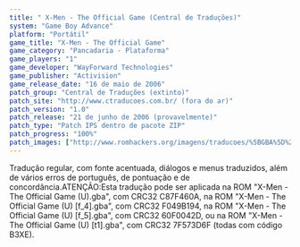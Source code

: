 ```yaml
---
title: " X-Men - The Official Game (Central de Traduções)"
system: "Game Boy Advance"
platform: "Portátil"
game_title: "X-Men - The Official Game"
game_category: "Pancadaria - Plataforma"
game_players: "1"
game_developer: "WayForward Technologies"
game_publisher: "Activision"
game_release_date: "16 de maio de 2006"
patch_group: "Central de Traduções (extinto)"
patch_site: "http://www.ctraducoes.com.br/ (fora do ar)"
patch_version: "1.0"
patch_release: "21 de junho de 2006 (provavelmente)"
patch_type: "Patch IPS dentro de pacote ZIP"
patch_progress: "100%"
patch_images: ["http://www.romhackers.org/imagens/traducoes/%5BGBA%5D%20X-Men%20-%20The%20Official%20Game%20-%20Central%20de%20Tradu%C3%A7%C3%B5es%20-%201.png","http://www.romhackers.org/imagens/traducoes/%5BGBA%5D%20X-Men%20-%20The%20Official%20Game%20-%20Central%20de%20Tradu%C3%A7%C3%B5es%20-%202.png","http://www.romhackers.org/imagens/traducoes/%5BGBA%5D%20X-Men%20-%20The%20Official%20Game%20-%20Central%20de%20Tradu%C3%A7%C3%B5es%20-%203.png"]
---
```

Tradução regular, com fonte acentuada, diálogos e menus traduzidos, além de vários erros de português, de pontuação e de concordância.ATENÇÃO:Esta tradução pode ser aplicada na ROM "X-Men - The Official Game (U).gba", com CRC32 C87F460A, na ROM "X-Men - The Official Game (U) [f_4].gba", com CRC32 F049B194, na ROM "X-Men - The Official Game (U) [f_5].gba", com CRC32 60F0042D, ou na ROM "X-Men - The Official Game (U) [t1].gba", com CRC32 7F573D6F (todas com código B3XE).